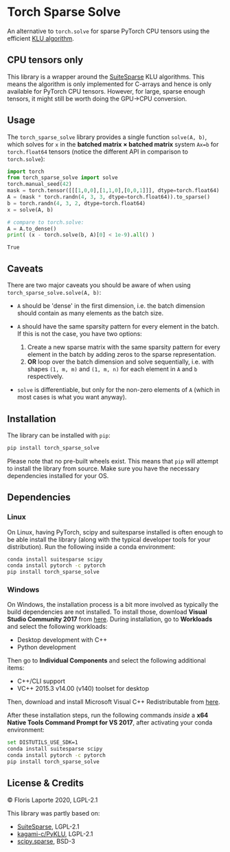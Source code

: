 # Torch Sparse Solve

An alternative to `torch.solve` for sparse PyTorch CPU tensors using
the efficient
[KLU algorithm](https://ufdcimages.uflib.ufl.edu/UF/E0/01/17/21/00001/palamadai_e.pdf).

## CPU tensors only

This library is a wrapper around the
[SuiteSparse](https://github.com/DrTimothyAldenDavis/SuiteSparse) KLU
algorithms. This means the algorithm is only implemented for
C-arrays and hence is only available for PyTorch CPU
tensors. However, for large, sparse enough tensors, it might still be
worth doing the GPU→CPU conversion.

## Usage

The `torch_sparse_solve` library provides a single function `solve(A, b)`, which solves for `x` in the **batched matrix × batched matrix**
system `Ax=b` for `torch.float64` tensors (notice the different API in comparison to `torch.solve`):

```python
import torch
from torch_sparse_solve import solve
torch.manual_seed(42)
mask = torch.tensor([[[1,0,0],[1,1,0],[0,0,1]]], dtype=torch.float64)
A = (mask * torch.randn(4, 3, 3, dtype=torch.float64)).to_sparse()
b = torch.randn(4, 3, 2, dtype=torch.float64)
x = solve(A, b)

# compare to torch.solve:
A = A.to_dense()
print( (x - torch.solve(b, A)[0] < 1e-9).all() )
```

`True`

## Caveats

There are two major caveats you should be aware of when using
`torch_sparse_solve.solve(A, b)`:

- `A` should be 'dense' in the first dimension, i.e. the batch dimension
  should contain as many elements as the batch size.

- `A` should have the same sparsity pattern for every element in the batch.
  If this is not the case, you have two options:

  1. Create a new sparse matrix with the same sparsity pattern for
     every element in the batch by adding zeros to the sparse
     representation.
  2. **OR** loop over the batch dimension and solve sequentially, i.e.
     with shapes `(1, m, m)` and `(1, m, n)` for each element in `A` and `b`
     respectively.

- `solve` is differentiable, but only for the non-zero elements of `A` (which in most
  cases is what you want anyway).

## Installation

The library can be installed with `pip`:

```bash
pip install torch_sparse_solve
```

Please note that no pre-built wheels exist. This means that `pip` will
attempt to install the library from source. Make sure you have the
necessary dependencies installed for your OS.

## Dependencies

### Linux

On Linux, having PyTorch, scipy and suitesparse installed is often
enough to be able install the library (along with the typical
developer tools for your distribution). Run the following inside a
conda environment:

```bash
conda install suitesparse scipy
conda install pytorch -c pytorch
pip install torch_sparse_solve
```

### Windows

On Windows, the installation process is a bit more involved as
typically the build dependencies are not installed. To install those,
download **Visual Studio Community 2017** from
[here](https://my.visualstudio.com/Downloads?q=visual%20studio%202017&wt.mc_id=o~msft~vscom~older-downloads).
During installation, go to **Workloads** and select the following
workloads:

- Desktop development with C++
- Python development

Then go to **Individual Components** and select the following
additional items:

- C++/CLI support
- VC++ 2015.3 v14.00 (v140) toolset for desktop

Then, download and install Microsoft Visual C++ Redistributable from
[here](https://aka.ms/vs/16/release/vc_redist.x64.exe).

After these installation steps, run the following commands _inside_ a
**x64 Native Tools Command Prompt for VS 2017**, after activating your
conda environment:

```bash
set DISTUTILS_USE_SDK=1
conda install suitesparse scipy
conda install pytorch -c pytorch
pip install torch_sparse_solve
```

## License & Credits

© Floris Laporte 2020, LGPL-2.1

This library was partly based on:

- [SuiteSparse](https://github.com/DrTimothyAldenDavis/SuiteSparse), LGPL-2.1
- [kagami-c/PyKLU](https://github.com/kagami-c/PyKLU), LGPL-2.1
- [scipy.sparse](https://github.com/scipy/scipy/tree/master/scipy/sparse), BSD-3
